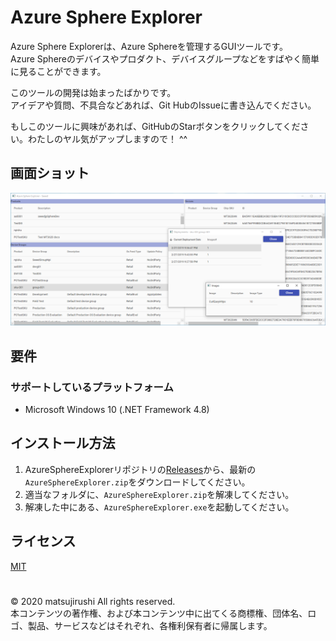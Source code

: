 Azure Sphere Explorer
=

Azure Sphere Explorerは、Azure Sphereを管理するGUIツールです。  
Azure Sphereのデバイスやプロダクト、デバイスグループなどをすばやく簡単に見ることができます。

このツールの開発は始まったばかりです。  
アイデアや質問、不具合などあれば、Git HubのIssueに書き込んでください。

もしこのツールに興味があれば、GitHubのStarボタンをクリックしてください。わたしのヤル気がアップしますので！ ^^

## 画面ショット

![1](media/1.png)

## 要件

### サポートしているプラットフォーム

* Microsoft Windows 10 (.NET Framework 4.8)

## インストール方法

1. AzureSphereExplorerリポジトリの[Releases](https://github.com/matsujirushi/AzureSphereExplorer/releases)から、最新の`AzureSphereExplorer.zip`をダウンロードしてください。
1. 適当なフォルダに、`AzureSphereExplorer.zip`を解凍してください。
1. 解凍した中にある、`AzureSphereExplorer.exe`を起動してください。

## ライセンス

[MIT](LICENSE.txt)

#
© 2020 matsujirushi  All rights reserved.  
本コンテンツの著作権、および本コンテンツ中に出てくる商標権、団体名、ロゴ、製品、サービスなどはそれぞれ、各権利保有者に帰属します。
